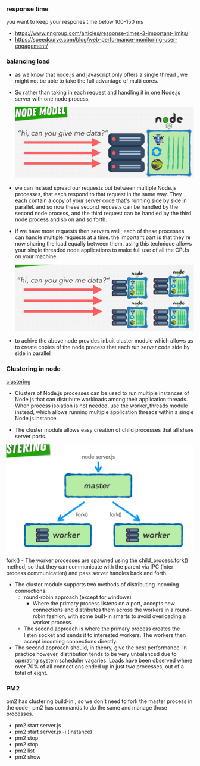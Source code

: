 ### response time

you want to keep your respones time below 100-150 ms

- https://www.nngroup.com/articles/response-times-3-important-limits/
- https://speedcurve.com/blog/web-performance-monitoring-user-engagement/

### balancing load

- as we know that node.js and javascript only offers a single thread , we might not be able to take the full advantage of multi cores.

- So rather than taking in each request and handling it in one Node.js server with one node process,

    <img src="./images/single node process.png"/>

- we can instead spread our requests out between multiple Node.js processes, that each respond to that request in the same way. They each contain a copy of your server code that's running side by side in parallel. and so now these second requests can be handled by the second node process, and the third request can be handled by the third node process and so on and so forth.
- if we have more requests then servers well, each of these processes can handle multiple requests at a time. the important part is that they're now sharing the load equally between them. using this technique allows your single threaded node applications to make full use of all the CPUs on your machine.

    <img src="./images/multi node processes.png"/>

- to achive the above node provides inbuit cluster module which allows us to create copies of the node process that each run server code side by side in parallel

### Clustering in node

[clustering]('https://nodejs.org/dist/latest-v18.x/docs/api/cluster.html')

- Clusters of Node.js processes can be used to run multiple instances of Node.js that can distribute workloads among their application threads. When process isolation is not needed, use the worker_threads module instead, which allows running multiple application threads within a single Node.js instance.

- The cluster module allows easy creation of child processes that all share server ports.

<img src="./images/clustering.png"/>

fork() - The worker processes are spawned using the child_process.fork() method, so that they can communicate with the parent via IPC (inter process communication) and pass server handles back and forth.

- The cluster module supports two methods of distributing incoming connections.
  - round-robin approach (except for windows)
    - Where the primary process listens on a port, accepts new connections and distributes them across the workers in a round-robin fashion, with some built-in smarts to avoid overloading a worker process.
  - The second approach is where the primary process creates the listen socket and sends it to interested workers. The workers then accept incoming connections directly.
- The second approach should, in theory, give the best performance. In practice however, distribution tends to be very unbalanced due to operating system scheduler vagaries. Loads have been observed where over 70% of all connections ended up in just two processes, out of a total of eight.

### PM2

pm2 has clustering build-in , so we don't need to fork the master process in the code , pm2 has commands to do the same and manage those processes.

- pm2 start server.js
- pm2 start server.js -i (instance)
- pm2 stop <name>
- pm2 stop <pid>
- pm2 list
- pm2 show <pid>
